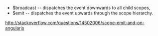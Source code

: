 * $broadcast -- dispatches the event downwards to all child scopes,
* $emit -- dispatches the event upwards through the scope hierarchy.

http://stackoverflow.com/questions/14502006/scope-emit-and-on-angularjs
